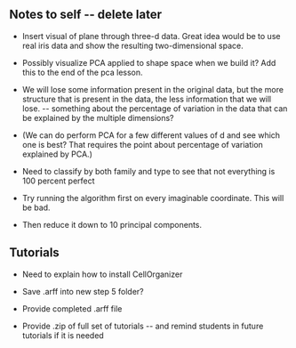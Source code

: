 ## Notes to self -- delete later


* Insert visual of plane through three-d data. Great idea would be to use real iris data and show the resulting two-dimensional space.

* Possibly visualize PCA applied to shape space when we build it? Add this to the end of the pca lesson.

* We will lose some information present in the original data, but the more structure that is present in the data, the less information that we will lose. -- something about the percentage of variation in the data that can be explained by the multiple dimensions?

* (We can do perform PCA for a few different values of d and see which one is best? That requires the point about percentage of variation explained by PCA.)

* Need to classify by both family and type to see that not everything is 100 percent perfect

* Try running the algorithm first on every imaginable coordinate. This will be bad.

* Then reduce it down to 10 principal components.

## Tutorials

* Need to explain how to install CellOrganizer

* Save .arff into new step 5 folder?

* Provide completed .arff file

* Provide .zip of full set of tutorials -- and remind students in future tutorials if it is needed
